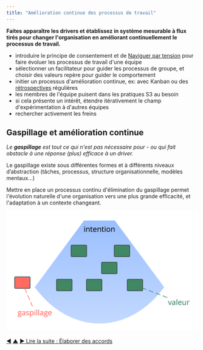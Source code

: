 ```yaml
---
title: "Amélioration continue des processus de travail"
---
```



<strong>Faites apparaître les drivers et établissez in système mesurable à flux tirés pour changer l'organisation en améliorant continuellement le processus de travail.</strong>

- introduire le principe de consentement et de [Naviguer par tension](navigate-via-tension.html) pour faire évoluer les processus de travail d'une équipe
- sélectionner un facilitateur pour guider les processus de groupe, et choisir des valeurs repère pour guider le comportement
- initier un processus d'amélioration continue, ex: avec Kanban ou des [rétrospectives](retrospective.html) régulières
- les membres de l'équipe puisent dans les pratiques S3 au besoin
- si cela présente un intérêt, étendre itérativement le champ d'expérimentation à d'autres équipes
- rechercher activement les freins

## Gaspillage et amélioration continue

_Le **gaspillage** est tout ce qui n'est pas nécessaire pour - ou qui fait obstacle à  une réponse (plus) efficace à un driver._

Le gaspillage existe sous différentes formes et à différents niveaux d’abstraction (tâches, processus, structure organisationnelle, modèles mentaux...)

Mettre en place un processus continu d'élimination du gaspillage permet l'évolution naturelle d'une organisation vers une plus grande efficacité, et l'adaptation à un contexte changeant.

![Drivers, valeur et gaspillage](img/workflow-and-value/drivers-value-waste.png)

<div class="bottom-nav">
<a href="open-space-for-change.html" title="Retour à : Changement par forum ouvert">◀</a> <a href="bringing-in-s3.html" title="Remonter: Intégrer la S3">▲</a> <a href="defining-agreements.html" title="">▶ Lire la suite : Élaborer des accords</a>
</div>


<script type="text/javascript">
Mousetrap.bind('g n', function() {
    window.location.href = 'defining-agreements.html';
    return false;
});
</script>

